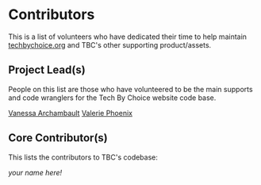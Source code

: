 # Contributors

This is a list of volunteers who have dedicated their time to help maintain [techbychoice.org](https://techbychoice.org/ ) and TBC's other supporting product/assets.

## Project Lead(s)

People on this list are those who have volunteered to be the main supports and code wranglers for the Tech By Choice website code base.

[Vanessa Archambault](https://github.com/zoombear)
[Valerie Phoenix](https://github.com/deltav93)


## Core Contributor(s)

This lists the contributors to TBC's codebase: 

*your name here!*
